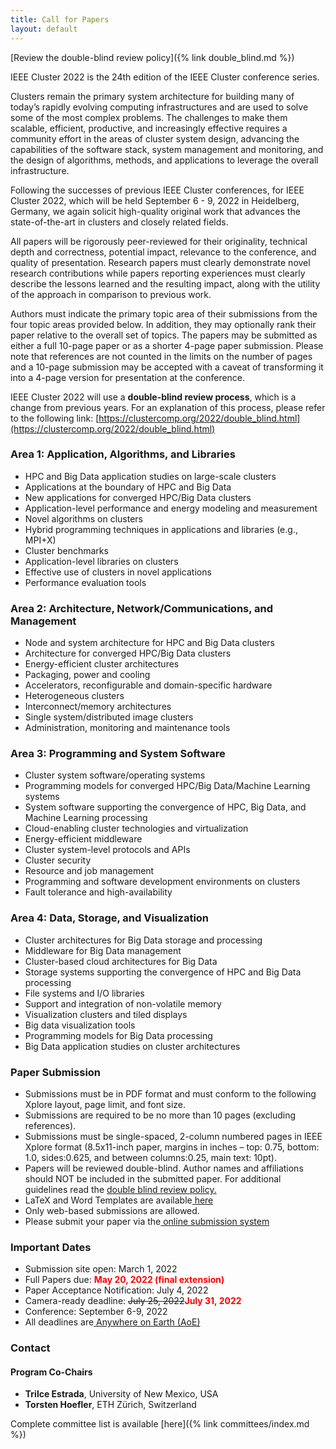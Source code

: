 ```yaml
---
title: Call for Papers
layout: default
---
```

<!--##### **[Download PDF of the CFP](https://clustercomp.org/2022/pdf/call_for_papers.pdf)**-->

[Review the double-blind review policy]({% link double_blind.md %})

IEEE Cluster 2022 is the 24th edition of the IEEE Cluster conference series.

Clusters remain the primary system architecture for building many of today’s rapidly evolving computing infrastructures and are used to solve some of the most complex problems. The challenges to make them scalable, efficient, productive, and increasingly effective requires a community effort in the areas of cluster system design, advancing the capabilities of the software stack, system management and monitoring, and the design of algorithms, methods, and applications to leverage the overall infrastructure.

Following the successes of previous IEEE Cluster conferences, for IEEE Cluster 2022, which will be held September 6 - 9, 2022 in Heidelberg, Germany, we again solicit high-quality original work that advances the state-of-the-art in clusters and closely related fields.

All papers will be rigorously peer-reviewed for their originality, technical depth and correctness, potential impact, relevance to the conference, and quality of presentation. Research papers must clearly demonstrate novel research contributions while papers reporting experiences must clearly describe the lessons learned and the resulting impact, along with the utility of the approach in comparison to previous work.

Authors must indicate the primary topic area of their submissions from the four topic areas provided below. In addition, they may optionally rank their paper relative to the overall set of topics. The papers may be submitted as either a full 10-page paper or as a shorter 4-page paper submission. Please note that references are not counted in the limits on the number of pages and a 10-page submission may be accepted with a caveat of transforming it into a 4-page version for presentation at the conference.

IEEE Cluster 2022 will use a **double-blind review process**, which is a change from previous years. For an explanation of this process, please refer to the following link: [https://clustercomp.org/2022/double_blind.html](https://clustercomp.org/2022/double_blind.html)


### **Area 1: Application, Algorithms, and Libraries**



* HPC and Big Data application studies on large-scale clusters
* Applications at the boundary of HPC and Big Data
* New applications for converged HPC/Big Data clusters
* Application-level performance and energy modeling and measurement
* Novel algorithms on clusters
* Hybrid programming techniques in applications and libraries (e.g., MPI+X)
* Cluster benchmarks
* Application-level libraries on clusters
* Effective use of clusters in novel applications
* Performance evaluation tools


### **Area 2: Architecture, Network/Communications, and Management**



* Node and system architecture for HPC and Big Data clusters
* Architecture for converged HPC/Big Data clusters
* Energy-efficient cluster architectures
* Packaging, power and cooling
* Accelerators, reconfigurable and domain-specific hardware
* Heterogeneous clusters
* Interconnect/memory architectures
* Single system/distributed image clusters
* Administration, monitoring and maintenance tools


### **Area 3: Programming and System Software**



* Cluster system software/operating systems
* Programming models for converged HPC/Big Data/Machine Learning systems
* System software supporting the convergence of HPC, Big Data, and Machine Learning processing
* Cloud-enabling cluster technologies and virtualization
* Energy-efficient middleware
* Cluster system-level protocols and APIs
* Cluster security
* Resource and job management
* Programming and software development environments on clusters
* Fault tolerance and high-availability


### **Area 4: Data, Storage, and Visualization**



* Cluster architectures for Big Data storage and processing
* Middleware for Big Data management
* Cluster-based cloud architectures for Big Data
* Storage systems supporting the convergence of HPC and Big Data processing
* File systems and I/O libraries
* Support and integration of non-volatile memory
* Visualization clusters and tiled displays
* Big data visualization tools
* Programming models for Big Data processing
* Big Data application studies on cluster architectures


### **Paper Submission**



* Submissions must be in PDF format and must conform to the following Xplore layout, page limit, and font size.
* Submissions are required to be no more than 10 pages (excluding references).
* Submissions must be single-spaced, 2-column numbered pages in IEEE Xplore format (8.5x11-inch paper, margins in inches – top: 0.75, bottom: 1.0, sides:0.625, and between columns:0.25, main text: 10pt).
* Papers will be reviewed double-blind. Author names and affiliations should NOT be included in the submitted paper. For additional guidelines read the [double blind review policy.](https://clustercomp.org/2022/double_blind.html)
* LaTeX and Word Templates are available[ here](http://www.ieee.org/conferences_events/conferences/publishing/templates.html)
* Only web-based submissions are allowed.
* Please submit your paper via the[ online submission system](https://ssl.linklings.net/conferences/ieeecluster/)


### **Important Dates**



* Submission site open: March 1, 2022
* Full Papers due: <span style="color:red;font-weight:bold">May 20, 2022 (final extension)</span>
* Paper Acceptance Notification: July 4, 2022
* Camera-ready deadline: <strike>July 25, 2022</strike><span style="color:red;font-weight:bold">July 31, 2022</span>
* Conference: September 6-9, 2022
* All deadlines are[ Anywhere on Earth (AoE)](https://www.timeanddate.com/time/zones/aoe)


### **Contact**


#### **Program Co-Chairs**

* **Trilce Estrada**, University of New Mexico, USA
* **Torsten Hoefler**, ETH Zürich, Switzerland

Complete committee list is available [here]({% link committees/index.md %})